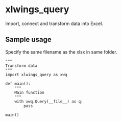 xlwings_query
=============

Import, connect and transform data into Excel.

Sample usage
------------

Specify the same filename as the xlsx in same folder.

```
"""
Transform data
"""
import xlwings_query as xwq

def main():
    """
    Main function
    """
    with xwq.Query(__file__) as q:
        pass

main()
```
